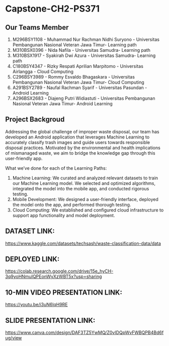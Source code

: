 # Capstone-CH2-PS371

## Our Teams Member
1. M296BSY1108 - Muhammad Nur Rachman Nidhi Suryono - Universitas Pembangunan Nasional Veteran Jawa Timur- Learning path
2. M310BSX0396 - Nida Nafila - Universitas Samudra- Learning path
3. M310BSX1917 - Syakirah Dwi Azura - Universitas Samudra- Learning path
4. C180BSY4347 - Rizky Respati Aprilian Marpitomo - Universitas Airlangga - Cloud Computing
5. C296BSY3989 - Rommy Esvaldo Bhagaskara - Universitas Pembangunan Nasional Veteran Jawa Timur- Cloud Computing
6. A291BSY2789 - Naufal Rachman Syarif - Universitas Pasundan - Android Learning
7. A296BSX2683 - Diajeng Putri Widiastuti - Universitas Pembangunan Nasional Veteran Jawa Timur- Android Learning

## Project Backgroud
Addressing the global challenge of improper waste disposal, our team has developed an Android application that leverages Machine Learning to accurately classify trash images and guide users towards responsible disposal practices. Motivated by the environmental and health implications of mismanaged waste, we aim to bridge the knowledge gap through this user-friendly app.

What we’ve done for each of the Learning Paths:

1. Machine Learning: We curated and analyzed relevant datasets to train our Machine Learning model. We selected and optimized algorithms, integrated the model into the mobile app, and conducted rigorous testing.
2. Mobile Development: We designed a user-friendly interface, deployed the model onto the app, and performed thorough testing.
3. Cloud Computing:  We established and configured cloud infrastructure to support app functionality and model deployment.

## DATASET LINK:
https://www.kaggle.com/datasets/techsash/waste-classification-data/data

## DEPLOYED LINK:
https://colab.research.google.com/drive/15e_hyCH-3q9yoHNmuIQPEonWyXzWBT5x?usp=sharing

## 10-MIN VIDEO PRESENTATION LINK:
https://youtu.be/i3uN6lqH9RE

## SLIDE PRESENTATION LINK:
https://www.canva.com/design/DAF3TZ5YwMQ/Z0vIDQpWvFWBQPB4Bd6fug/view 
